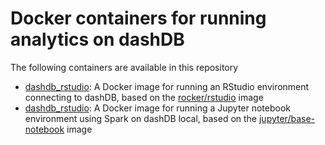 # Docker containers for running analytics on dashDB

The following containers are available in this repository
* [dashdb_rstudio](./dashdb_rstudio): A Docker image for running an RStudio environment connecting to dashDB, based on the [rocker/rstudio](https://github.com/rocker-org/rocker/tree/master/rstudio) image
* [dashdb_rstudio](./dashdb_rstudio): A Docker image for running a Jupyter notebook environment using Spark on dashDB local, based on the [jupyter/base-notebook](https://github.com/jupyter/docker-stacks/tree/master/base-notebook) image
